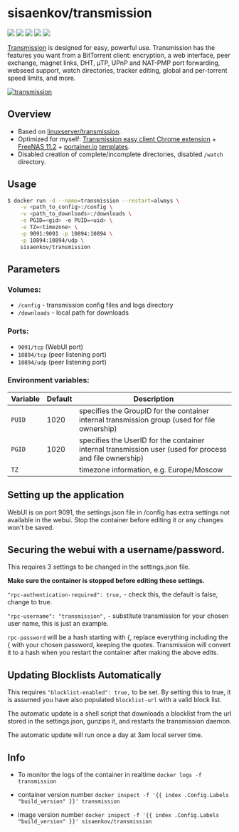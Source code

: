 # sisaenkov/transmission
[![](https://images.microbadger.com/badges/version/sisaenkov/transmission:2.94.svg)](https://microbadger.com/images/sisaenkov/transmission:2.94) [![](https://images.microbadger.com/badges/image/sisaenkov/transmission.svg)](https://microbadger.com/images/sisaenkov/transmission) ![](https://img.shields.io/docker/pulls/sisaenkov/transmission.svg) ![](https://img.shields.io/docker/stars/sisaenkov/transmission.svg) [![](https://img.shields.io/badge/github-repo-brightgreen.svg)](https://github.com/sisaenkov/docker/tree/master/transmission)

[Transmission](http://www.transmissionbt.com/about/) is designed for easy, powerful use. Transmission has the features you want from a BitTorrent client: encryption, a web interface, peer exchange, magnet links, DHT, µTP, UPnP and NAT-PMP port forwarding, webseed support, watch directories, tracker editing, global and per-torrent speed limits, and more.

[![transmission](https://raw.githubusercontent.com/linuxserver/docker-templates/master/linuxserver.io/img/transmission.png)](https://transmissionbt.com)

## Overview
* Based on [linuxserver/transmission](https://github.com/linuxserver/docker-transmission).
* Optimized for myself: [Transmission easy client Chrome extension](https://chrome.google.com/webstore/detail/transmission-easy-client/cmkphjiphbjkffbcbnjiaidnjhahnned) + [FreeNAS 11.2](http://freenas.org/) + [portainer.io](https://www.portainer.io/) [templates](https://github.com/sisaenkov/docker/blob/master/portainer/templates.json).
* Disabled creation of complete/incomplete directories, disabled `/watch` directory.

## Usage

```bash
$ docker run -d --name=transmission --restart=always \
	-v <path_to_config>:/config \
	-v <path_to_downloads>:/downloads \
	-e PGID=<gid> -e PUID=<uid> \
	-e TZ=<timezone> \
	-p 9091:9091 -p 10894:10894 \
	-p 10894:10894/udp \
	sisaenkov/transmission
```

## Parameters

### Volumes:
* `/config` - transmission config files and logs directory
* `/downloads` - local path for downloads
 
### Ports:
* `9091/tcp` (WebUI port)
* `10894/tcp` (peer listening port)
* `10894/udp` (peer listening port)

### Environment variables:
| Variable | Default | Description |
|--|--|--|
| `PUID` | 1020 | specifies the GroupID for the container internal transmission group (used for file ownership) |
| `PGID` | 1020 | specifies the UserID for the container internal transmission user (used for process and file ownership) |
| `TZ` || timezone information, e.g. Europe/Moscow |

## Setting up the application 

WebUI is on port 9091, the settings.json file in /config has extra settings not available in the webui. Stop the container before editing it or any changes won't be saved.

## Securing the webui with a username/password.

This requires 3 settings to be changed in the settings.json file.

**Make sure the container is stopped before editing these settings.**

`"rpc-authentication-required": true,` - check this, the default is false, change to true.

`"rpc-username": "transmission",` - substitute transmission for your chosen user name, this is just an example.

`rpc-password` will be a hash starting with {, replace everything including the { with your chosen password, keeping the quotes. Transmission will convert it to a hash when you restart the container after making the above edits.

## Updating Blocklists Automatically

This requires `"blocklist-enabled": true,` to be set. By setting this to true, it is assumed you have also populated `blocklist-url` with a valid block list.

The automatic update is a shell script that downloads a blocklist from the url stored in the settings.json, gunzips it, and restarts the transmission daemon.

The automatic update will run once a day at 3am local server time.

## Info

* To monitor the logs of the container in realtime
`docker logs -f transmission`

* container version number 
`docker inspect -f '{{ index .Config.Labels "build_version" }}' transmission`

* image version number
`docker inspect -f '{{ index .Config.Labels "build_version" }}' sisaenkov/transmission`
